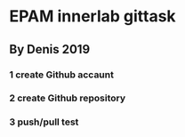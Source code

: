 # EPAM innerlab gittask

## By Denis 2019

### 1 create Github accaunt
### 2 create Github repository
### 3 push/pull test
